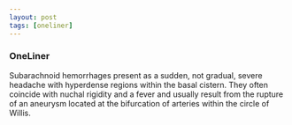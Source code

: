 ```yaml
---
layout: post
tags: [oneliner]
---
```



### OneLiner

Subarachnoid hemorrhages present as a sudden, not gradual, severe headache with hyperdense regions within the basal cistern. They often coincide with nuchal rigidity and a fever and usually result from the rupture of an aneurysm located at the bifurcation of arteries within the circle of Willis.
